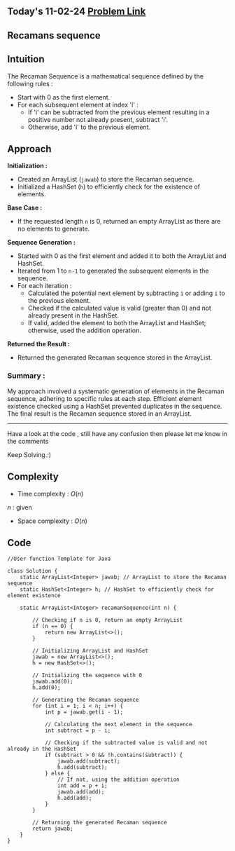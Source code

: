 ## Today's 11-02-24 [Problem Link](https://www.geeksforgeeks.org/problems/recamans-sequence4856/1)
## Recamans sequence

## Intuition
The Recaman Sequence is a mathematical sequence defined by the following rules :
- Start with 0 as the first element.
- For each subsequent element at index 'i' :
    - If 'i' can be subtracted from the previous element resulting in a positive number not already present, subtract 'i'.
    - Otherwise, add 'i' to the previous element.

## Approach

**Initialization :**
- Created an ArrayList (`jawab`) to store the Recaman sequence.
- Initialized a HashSet (`h`) to efficiently check for the existence of elements.

**Base Case :**
- If the requested length `n` is 0, returned an empty ArrayList as there are no elements to generate.

**Sequence Generation :**
- Started with 0 as the first element and added it to both the ArrayList and HashSet.
- Iterated from 1 to `n-1` to generated the subsequent elements in the sequence.
- For each iteration :
  - Calculated the potential next element by subtracting `i` or adding `i` to the previous element.
  - Checked if the calculated value is valid (greater than 0) and not already present in the HashSet.
  - If valid, added the element to both the ArrayList and HashSet; otherwise, used the addition operation.

**Returned the Result :**
- Returned the generated Recaman sequence stored in the ArrayList.

### Summary :
My approach involved a systematic generation of elements in the Recaman sequence, adhering to specific rules at each step. Efficient element existence checked using a HashSet prevented duplicates in the sequence. The final result is the Recaman sequence stored in an ArrayList.

---
Have a look at the code , still have any confusion then please let me know in the comments

Keep Solving.:)

## Complexity
- Time complexity : $O(n)$
<!-- Add your time complexity here, e.g. $$O())$$ -->

$n$ : given

- Space complexity : $O(n)$
<!-- Add your space complexity here, e.g. $$O(n)$$ -->

## Code 

```
//User function Template for Java

class Solution {
    static ArrayList<Integer> jawab; // ArrayList to store the Recaman sequence
    static HashSet<Integer> h; // HashSet to efficiently check for element existence

    static ArrayList<Integer> recamanSequence(int n) {
        
        // Checking if n is 0, return an empty ArrayList
        if (n == 0) {
            return new ArrayList<>();
        }

        // Initializing ArrayList and HashSet
        jawab = new ArrayList<>();
        h = new HashSet<>();

        // Initializing the sequence with 0
        jawab.add(0);
        h.add(0);

        // Generating the Recaman sequence
        for (int i = 1; i < n; i++) {
            int p = jawab.get(i - 1);

            // Calculating the next element in the sequence
            int subtract = p - i;
            
            // Checking if the subtracted value is valid and not already in the HashSet
            if (subtract > 0 && !h.contains(subtract)) {
                jawab.add(subtract);
                h.add(subtract);
            } else {
                // If not, using the addition operation
                int add = p + i;
                jawab.add(add);
                h.add(add);
            }
        }

        // Returning the generated Recaman sequence
        return jawab;
    }
}         
```
